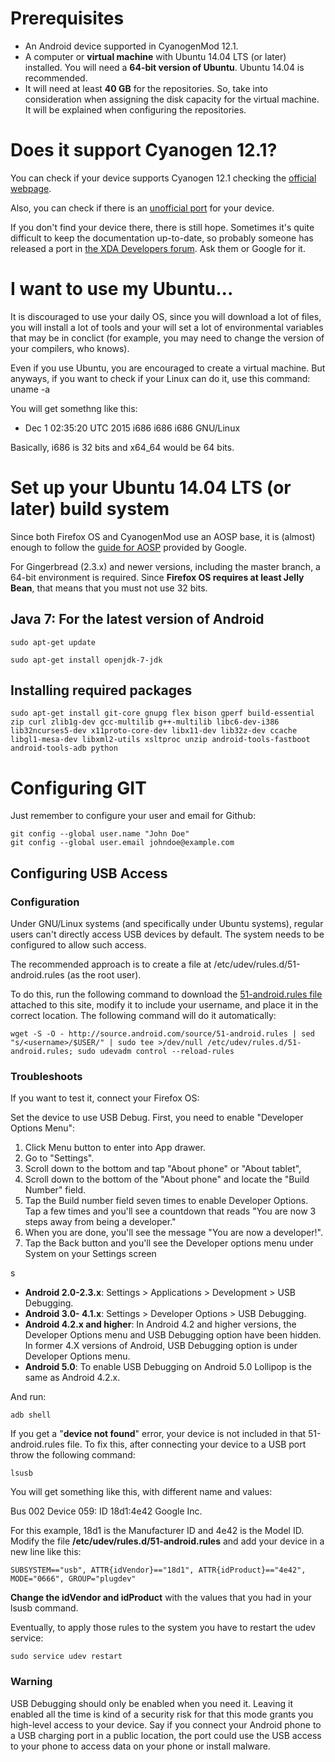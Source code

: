 # Prerequisites #
- An Android device supported in CyanogenMod 12.1.
- A computer or **virtual machine** with Ubuntu 14.04 LTS (or later) installed. You will need a **64-bit version of Ubuntu**. Ubuntu 14.04 is recommended.
- It will need at least **40 GB** for the repositories. So, take into consideration when assigning the disk capacity for the virtual machine. It will be explained when configuring the repositories.

# Does it support Cyanogen 12.1? #

You can check if your device supports Cyanogen 12.1 checking the [official webpage](https://download.cyanogenmod.org/). 

Also, you can check if there is an [unofficial port](https://wiki.cyanogenmod.org/w/Unofficial_Ports) for your device.

If you don't find your device there, there is still hope. Sometimes it's quite difficult to keep the documentation up-to-date, so probably someone has released a port in [the XDA Developers forum](http://forum.xda-developers.com/). Ask them or Google for it.

# I want to use my Ubuntu... #

It is discouraged to use your daily OS, since you will download a lot of files, you will install a lot of tools and your will set a lot of environmental variables that may be in conclict (for example, you may need to change the version of your compilers, who knows).

Even if you use Ubuntu, you are encouraged to create a virtual machine. But anyways, if you want to check if your Linux can do it, use this command:
    uname -a

You will get somethng like this:

- Dec 1 02:35:20 UTC 2015 i686 i686 i686 GNU/Linux

Basically, i686 is 32 bits and x64_64 would be 64 bits.


# Set up your Ubuntu 14.04 LTS (or later) build system #
Since both Firefox OS and CyanogenMod use an AOSP base, it is (almost) enough to follow the [guide for AOSP](https://source.android.com/source/initializing.html) provided by Google.

For Gingerbread (2.3.x) and newer versions, including the master branch, a 64-bit environment is required. Since **Firefox OS requires at least Jelly Bean**, that means that you must not use 32 bits.

## Java 7: For the latest version of Android ##


    sudo apt-get update

    sudo apt-get install openjdk-7-jdk

## Installing required packages  ##


    sudo apt-get install git-core gnupg flex bison gperf build-essential zip curl zlib1g-dev gcc-multilib g++-multilib libc6-dev-i386 lib32ncurses5-dev x11proto-core-dev libx11-dev lib32z-dev ccache libgl1-mesa-dev libxml2-utils xsltproc unzip android-tools-fastboot android-tools-adb python

# Configuring GIT
Just remember to configure your user and email for Github:

    git config --global user.name "John Doe"
    git config --global user.email johndoe@example.com
    
## Configuring USB Access ##

### Configuration ###

Under GNU/Linux systems (and specifically under Ubuntu systems), regular users can't directly access USB devices by default. The system needs to be configured to allow such access.

The recommended approach is to create a file at /etc/udev/rules.d/51-android.rules (as the root user).

To do this, run the following command to download the [51-android.rules file](https://source.android.com/source/51-android.rules) attached to this site, modify it to include your username, and place it in the correct location. The following command will do it automatically:


    wget -S -O - http://source.android.com/source/51-android.rules | sed "s/<username>/$USER/" | sudo tee >/dev/null /etc/udev/rules.d/51-android.rules; sudo udevadm control --reload-rules

### Troubleshoots ###

If you want to test it, connect your Firefox OS:

Set the device to use USB Debug. First, you need to enable "Developer Options Menu":

1. Click Menu button to enter into App drawer.
2. Go to "Settings".
3. Scroll down to the bottom and tap "About phone" or "About tablet",
4. Scroll down to the bottom of the "About phone" and locate the "Build Number" field.
5. Tap the Build number field seven times to enable Developer Options. Tap a few times and you'll see a countdown that reads "You are now 3 steps away from being a developer."
6. When you are done, you'll see the message "You are now a developer!".
7. Tap the Back button and you'll see the Developer options menu under System on your Settings screen

s

- **Android 2.0-2.3.x**: Settings > Applications > Development > USB Debugging.
- **Android 3.0- 4.1.x**: Settings > Developer Options > USB Debugging.
- **Android 4.2.x and higher**: In Android 4.2 and higher versions, the Developer Options menu and USB Debugging option have been hidden. In former 4.X versions of Android, USB Debugging option is under Developer Options menu.
- **Android 5.0**: To enable USB Debugging on Android 5.0 Lollipop is the same as Android 4.2.x.


And run:


    adb shell

If you get a "**device not found**" error, your device is not included in that  51-android.rules file. To fix this, after connecting your device to a USB port throw the following command:

    lsusb

You will get something like this, with different name and values:

Bus 002 Device 059: ID 18d1:4e42 Google Inc.

For this example, 18d1 is the Manufacturer ID and 4e42 is the Model ID. Modify the file **/etc/udev/rules.d/51-android.rules** and add your device in a new line like this:

    SUBSYSTEM=="usb", ATTR{idVendor}=="18d1", ATTR{idProduct}=="4e42", MODE="0666", GROUP="plugdev"

**Change the idVendor and idProduct** with the values that you had in your lsusb command.

Eventually, to apply those rules to the system you have to restart the udev service:

    sudo service udev restart

### Warning ###
USB Debugging should only be enabled when you need it. Leaving it enabled all the time is kind of a security risk for that this mode grants you high-level access to your device. Say if you connect your Android phone to a USB charging port in a public location, the port could use the USB access to your phone to access data on your phone or install malware.

